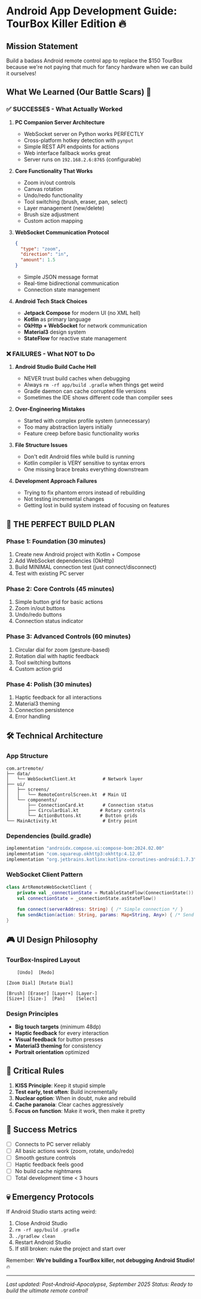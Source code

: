 # Android App Development Guide: TourBox Killer Edition 🔥

## Mission Statement
Build a badass Android remote control app to replace the $150 TourBox because we're not paying that much for fancy hardware when we can build it ourselves!

## What We Learned (Our Battle Scars) 💪

### ✅ SUCCESSES - What Actually Worked

1. **PC Companion Server Architecture**
   - WebSocket server on Python works PERFECTLY
   - Cross-platform hotkey detection with `pynput`
   - Simple REST API endpoints for actions
   - Web interface fallback works great
   - Server runs on `192.168.2.6:8765` (configurable)

2. **Core Functionality That Works**
   - Zoom in/out controls
   - Canvas rotation
   - Undo/redo functionality  
   - Tool switching (brush, eraser, pan, select)
   - Layer management (new/delete)
   - Brush size adjustment
   - Custom action mapping

3. **WebSocket Communication Protocol**
   ```json
   {
     "type": "zoom",
     "direction": "in",
     "amount": 1.5
   }
   ```
   - Simple JSON message format
   - Real-time bidirectional communication
   - Connection state management

4. **Android Tech Stack Choices**
   - **Jetpack Compose** for modern UI (no XML hell)
   - **Kotlin** as primary language
   - **OkHttp + WebSocket** for network communication
   - **Material3** design system
   - **StateFlow** for reactive state management

### ❌ FAILURES - What NOT to Do

1. **Android Studio Build Cache Hell**
   - NEVER trust build caches when debugging
   - Always `rm -rf app/build .gradle` when things get weird
   - Gradle daemon can cache corrupted file versions
   - Sometimes the IDE shows different code than compiler sees

2. **Over-Engineering Mistakes**
   - Started with complex profile system (unnecessary)
   - Too many abstraction layers initially
   - Feature creep before basic functionality works

3. **File Structure Issues**
   - Don't edit Android files while build is running
   - Kotlin compiler is VERY sensitive to syntax errors
   - One missing brace breaks everything downstream

4. **Development Approach Failures**
   - Trying to fix phantom errors instead of rebuilding
   - Not testing incremental changes
   - Getting lost in build system instead of focusing on features

## 🎯 THE PERFECT BUILD PLAN

### Phase 1: Foundation (30 minutes)
1. Create new Android project with Kotlin + Compose
2. Add WebSocket dependencies (OkHttp)
3. Build MINIMAL connection test (just connect/disconnect)
4. Test with existing PC server

### Phase 2: Core Controls (45 minutes)
1. Simple button grid for basic actions
2. Zoom in/out buttons
3. Undo/redo buttons
4. Connection status indicator

### Phase 3: Advanced Controls (60 minutes)
1. Circular dial for zoom (gesture-based)
2. Rotation dial with haptic feedback
3. Tool switching buttons
4. Custom action grid

### Phase 4: Polish (30 minutes)
1. Haptic feedback for all interactions
2. Material3 theming
3. Connection persistence
4. Error handling

## 🛠 Technical Architecture

### App Structure
```
com.artremote/
├── data/
│   └── WebSocketClient.kt          # Network layer
├── ui/
│   ├── screens/
│   │   └── RemoteControlScreen.kt  # Main UI
│   └── components/
│       ├── ConnectionCard.kt       # Connection status
│       ├── CircularDial.kt        # Rotary controls
│       └── ActionButtons.kt       # Button grids
└── MainActivity.kt                 # Entry point
```

### Dependencies (build.gradle)
```kotlin
implementation "androidx.compose.ui:compose-bom:2024.02.00"
implementation "com.squareup.okhttp3:okhttp:4.12.0"
implementation "org.jetbrains.kotlinx:kotlinx-coroutines-android:1.7.3"
```

### WebSocket Client Pattern
```kotlin
class ArtRemoteWebSocketClient {
    private val _connectionState = MutableStateFlow(ConnectionState())
    val connectionState = _connectionState.asStateFlow()
    
    fun connect(serverAddress: String) { /* Simple connection */ }
    fun sendAction(action: String, params: Map<String, Any>) { /* Send JSON */ }
}
```

## 🎮 UI Design Philosophy

### TourBox-Inspired Layout
```
    [Undo]  [Redo]
    
[Zoom Dial] [Rotate Dial]

[Brush] [Eraser] [Layer+] [Layer-]
[Size+] [Size-]  [Pan]    [Select]
```

### Design Principles
- **Big touch targets** (minimum 48dp)
- **Haptic feedback** for every interaction
- **Visual feedback** for button presses
- **Material3 theming** for consistency
- **Portrait orientation** optimized

## 🚨 Critical Rules

1. **KISS Principle**: Keep it stupid simple
2. **Test early, test often**: Build incrementally
3. **Nuclear option**: When in doubt, nuke and rebuild
4. **Cache paranoia**: Clear caches aggressively
5. **Focus on function**: Make it work, then make it pretty

## 🎯 Success Metrics

- [ ] Connects to PC server reliably
- [ ] All basic actions work (zoom, rotate, undo/redo)
- [ ] Smooth gesture controls
- [ ] Haptic feedback feels good
- [ ] No build cache nightmares
- [ ] Total development time < 3 hours

## 💀 Emergency Protocols

If Android Studio starts acting weird:
1. Close Android Studio
2. `rm -rf app/build .gradle`
3. `./gradlew clean`
4. Restart Android Studio
5. If still broken: nuke the project and start over

Remember: **We're building a TourBox killer, not debugging Android Studio!** 🔥

---

*Last updated: Post-Android-Apocalypse, September 2025*
*Status: Ready to build the ultimate remote control!*